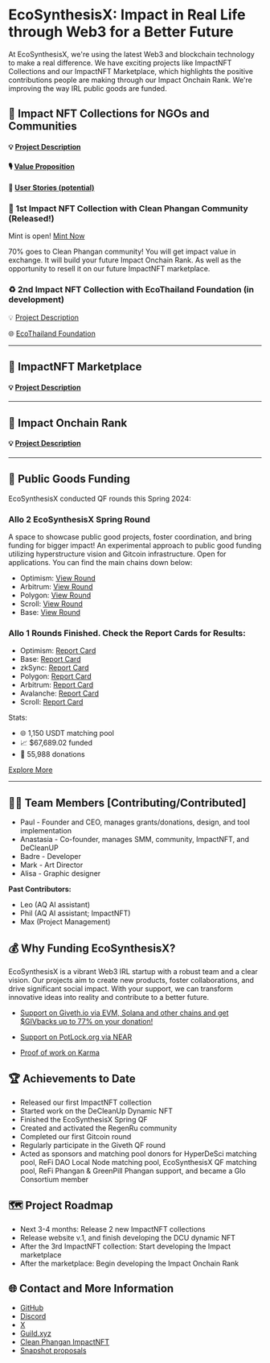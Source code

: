 # EcoSynthesisX: Impact in Real Life through Web3 for a Better Future

At EcoSynthesisX, we're using the latest Web3 and blockchain technology to make a real difference. We have exciting projects like ImpactNFT Collections and our ImpactNFT Marketplace, which highlights the positive contributions people are making through our Impact Onchain Rank. We're improving the way IRL public goods are funded.

## 🌟 Impact NFT Collections for NGOs and Communities

#### 💡 [Project Description](https://github.com/EcoSynthesisX/EcoSyntesisX-Impact-NFTs/blob/main/README.md)
#### 🎙️ [Value Proposition](https://github.com/EcoSynthesisX/EcoSyntesisX-Impact-NFTs/blob/main/Impact%20NFTs%20Value%20Proposition)
#### 👀 [User Stories (potential)](https://github.com/EcoSynthesisX/EcoSyntesisX-Impact-NFTs/blob/main/Impact%20NFTs%20user%20stories)

### 🧹 1st Impact NFT Collection with Clean Phangan Community (Released!)

Mint is open! [Mint Now](https://cleanphangan.impactnft.xyz/)

70% goes to Clean Phangan community! You will get impact value in exchange. It will build your future Impact Onchain Rank. As well as the opportunity to resell it on our future ImpactNFT marketplace.

### ♻️ 2nd Impact NFT Collection with EcoThailand Foundation (in development)

💡 [Project Description](https://github.com/EcoSynthesisX/ImpactNFT-collections-docs/blob/main/2nd-ImpactNFT-EcoThailand.md)

🌐 [EcoThailand Foundation](https://ecothailand.org)

----------------------------

## 🌟 ImpactNFT Marketplace

#### :bulb: [Project Description](https://github.com/EcoSynthesisX/ImpactNFT-Marketplace/blob/main/Impact%20NFT%20Marketplace%20Documentation%20with%20Value%20Proposition%20and%20User%20Stories.md)

----------------------------

## 🌟 Impact Onchain Rank

#### :bulb: [Project Description](https://github.com/EcoSynthesisX/Impact-Onchain-Rank)

----------------------------

## 🌟 Public Goods Funding

EcoSynthesisX conducted QF rounds this Spring 2024:

### Allo 2 EcoSynthesisX Spring Round

A space to showcase public good projects, foster coordination, and bring funding for bigger impact! An experimental approach to public good funding utilizing hyperstructure vision and Gitcoin infrastructure. Open for applications. You can find the main chains down below:
- Optimism: [View Round](https://explorer.gitcoin.co/#/round/10/7)
- Arbitrum: [View Round](https://explorer.gitcoin.co/#/round/42161/12)
- Polygon: [View Round](https://explorer.gitcoin.co/#/round/137/5)
- Scroll: [View Round](https://explorer.gitcoin.co/#/round/534352/3)
- Base: [View Round](https://explorer.gitcoin.co/#/round/8453/5)

### Allo 1 Rounds Finished. Check the Report Cards for Results:

- Optimism: [Report Card](https://explorer.gitcoin.co/#/round/10/0xe7fccab24b5469ff2ff8898875b43a992aacb56f)
- Base: [Report Card](https://explorer.gitcoin.co/#/round/8453/0x5d1b2d06d472ffff89edc666101b56c35d1217d8)
- zkSync: [Report Card](https://explorer.gitcoin.co/#/round/324/0x2dbf25d8b490bc7a3e622309dd99a248c8b82776)
- Polygon: [Report Card](https://explorer.gitcoin.co/#/round/137/0x56e3ad5325f6b10e4d524731f37479d8f17153b7)
- Arbitrum: [Report Card](https://explorer.gitcoin.co/#/round/42161/0x022dea50d223d50eadeebcb42166289f0b98bf77)
- Avalanche: [Report Card](https://explorer.gitcoin.co/#/round/43114/0xc594d81be44372f739f6fed925188df1608aaff3)
- Scroll: [Report Card](https://explorer.gitcoin.co/#/round/534352/0x6a013ad91bd328ab56089860148342d05972dc98)

Stats:
- 🌐 1,150 USDT matching pool
- 📈 $67,689.02 funded
- 🤝 55,988 donations

[Explore More](https://explorer-v1.gitcoin.co/#/round/324/0x2dbf25d8b490bc7a3e622309dd99a248c8b82776)

---

## 👩‍🔬 Team Members [Contributing/Contributed]

- Paul - Founder and CEO, manages grants/donations, design, and tool implementation
- Anastasia - Co-founder, manages SMM, community, ImpactNFT, and DeCleanUP
- Badre - Developer
- Mark - Art Director
- Alisa - Graphic designer

**Past Contributors:**
- Leo (AQ AI assistant)
- Phil (AQ AI assistant; ImpactNFT)
- Max (Project Management)

## 💰 Why Funding EcoSynthesisX?

EcoSynthesisX is a vibrant Web3 IRL startup with a robust team and a clear vision. Our projects aim to create new products, foster collaborations, and drive significant social impact. With your support, we can transform innovative ideas into reality and contribute to a better future.

- [Support on Giveth.io via EVM, Solana and other chains and get $GIVbacks up to 77% on your donation!](https://giveth.io/project/ecosynthesisx-empowering-change-with-blockchain)
- [Support on PotLock.org via NEAR](https://app.potlock.org/?tab=project&projectId=ecosynthesisx.near&referrerId=paul_burg.near)

- [Proof of work on Karma](https://gap.karmahq.xyz/project/ecosynthesisx-1)

## 🏆 Achievements to Date

- Released our first ImpactNFT collection
- Started work on the DeCleanUp Dynamic NFT
- Finished the EcoSynthesisX Spring QF
- Created and activated the RegenRu community
- Completed our first Gitcoin round
- Regularly participate in the Giveth QF round
- Acted as sponsors and matching pool donors for HyperDeSci matching pool, ReFi DAO Local Node matching pool, EcoSynthesisX QF matching pool, ReFi Phangan & GreenPill Phangan support, and became a Glo Consortium member

## 🗺️ Project Roadmap

- Next 3-4 months: Release 2 new ImpactNFT collections
- Release website v.1, and finish developing the DCU dynamic NFT
- After the 3rd ImpactNFT collection: Start developing the Impact marketplace
- After the marketplace: Begin developing the Impact Onchain Rank

## 🌐 Contact and More Information

- [GitHub](https://github.com/EcoSynthesisX)
- [Discord](https://discord.gg/EcoSynthesisX)
- [X](https://twitter.com/EcoSynthesisX)
- [Guild.xyz](https://guild.xyz/ecosynthesisx)
- [Clean Phangan ImpactNFT](https://cleanphangan.impactnft.xyz)
- [Snapshot proposals](https://snapshot.org/#/ecosynthesisx.eth)
